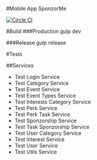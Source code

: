 #Mobile App SponzorMe

[![Circle CI](https://circleci.com/gh/carlosrojaso/sponzormeapp.svg?style=svg&circle-token=7f3a51bc8c340213e80a9c25870a0471ab284913)](https://circleci.com/gh/carlosrojaso/sponzormeapp)

#Build
###Production
gulp dev

###Release
gulp release

#Tests


##Services

* Test Login Service
* Test Category Service
* Test Event Service
* Test Event Types Service
* Test Interests Category Service
* Test Perk Service
* Test Perk Task Service
* Test Sponzorship Service
* Test Task Sponzorship Service
* Test User Category Service
* Test Interest Service
* Test User Service
* Test Utils Service
